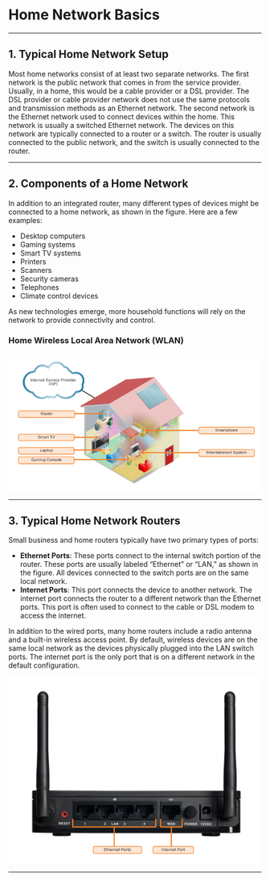 # **Home Network Basics**

---

## **1. Typical Home Network Setup**

Most home networks consist of at least two separate networks. The first network is the public network that comes in from the service provider. Usually, in a home, this would be a cable provider or a DSL provider. The DSL provider or cable provider network does not use the same protocols and transmission methods as an Ethernet network. The second network is the Ethernet network used to connect devices within the home. This network is usually a switched Ethernet network. The devices on this network are typically connected to a router or a switch. The router is usually connected to the public network, and the switch is usually connected to the router.

---

## **2. Components of a Home Network**

In addition to an integrated router, many different types of devices might be connected to a home network, as shown in the figure. Here are a few examples:

- Desktop computers  
- Gaming systems  
- Smart TV systems  
- Printers  
- Scanners  
- Security cameras  
- Telephones  
- Climate control devices  

As new technologies emerge, more household functions will rely on the network to provide connectivity and control.

### **Home Wireless Local Area Network (WLAN)**

![picture](./src/image.png)

---

## **3. Typical Home Network Routers**

Small business and home routers typically have two primary types of ports:

- **Ethernet Ports**: These ports connect to the internal switch portion of the router. These ports are usually labeled “Ethernet” or “LAN,” as shown in the figure. All devices connected to the switch ports are on the same local network.
- **Internet Ports**: This port connects the device to another network. The internet port connects the router to a different network than the Ethernet ports. This port is often used to connect to the cable or DSL modem to access the internet.

In addition to the wired ports, many home routers include a radio antenna and a built-in wireless access point. By default, wireless devices are on the same local network as the devices physically plugged into the LAN switch ports. The internet port is the only port that is on a different network in the default configuration.

![picture](./src/image1.png)

---
